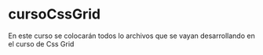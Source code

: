 # cursoCssGrid
En este curso se colocarán todos lo archivos que se vayan desarrollando en el curso de Css Grid
